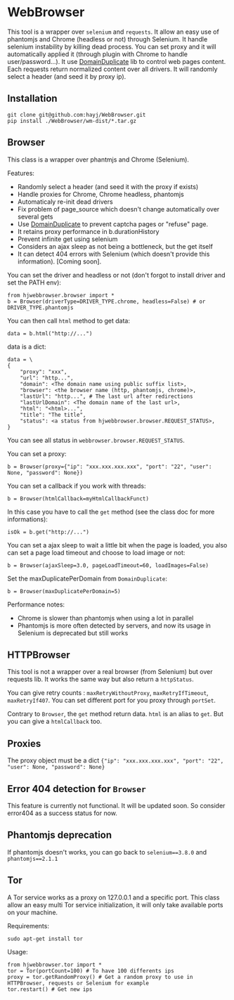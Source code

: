 # WebBrowser

This tool is a wrapper over `selenium` and `requests`. It allow an easy use of phantomjs and Chrome (headless or not) through Selenium. It handle selenium instability by killing dead process. You can set proxy and it will automatically applied it (through plugin with Chrome to handle user/password...). It use [DomainDuplicate](https://github.com/hayj/DomainDuplicate) lib to control web pages content. Each requests return normalized content over all drivers. It will randomly select a header (and seed it by proxy ip).

## Installation

	git clone git@github.com:hayj/WebBrowser.git
	pip install ./WebBrowser/wm-dist/*.tar.gz


## Browser

This class is a wrapper over phantmjs and Chrome (Selenium).

Features:

 * Randomly select a header (and seed it with the proxy if exists)
 * Handle proxies for Chrome, Chrome headless, phantomjs
 * Automaticaly re-init dead drivers
 * Fix problem of page_source which doesn't change automatically over several gets
 * Use [DomainDuplicate](https://github.com/hayj/DomainDuplicate) to prevent captcha pages or "refuse" page.
 * It retains proxy performance in b.durationHistory
 * Prevent infinite get using selenium
 * Considers an ajax sleep as not being a bottleneck, but the get itself
 * It can detect 404 errors with Selenium (which doesn't provide this information). [Coming soon].

You can set the driver and headless or not (don't forgot to install driver and set the PATH env):

	from hjwebbrowser.browser import *
	b = Browser(driverType=DRIVER_TYPE.chrome, headless=False) # or DRIVER_TYPE.phantomjs

You can then call `html` method to get data:

	data = b.html("http://...")

data is a dict:

	data = \
	{
	    "proxy": "xxx",
	    "url": "http...",
	    "domain": <The domain name using public suffix list>,
	    "browser": <the browser name (http, phantomjs, chrome)>,
	    "lastUrl": "http...", # The last url after redirections
	    "lastUrlDomain": <The domain name of the last url>,
	    "html": "<html>...",
	    "title": "The title",
	    "status": <a status from hjwebbrowser.browser.REQUEST_STATUS>,
	}

You can see all status in `webbrowser.browser.REQUEST_STATUS`.

You can set a proxy:

	b = Browser(proxy={"ip": "xxx.xxx.xxx.xxx", "port": "22", "user": None, "password": None})

You can set a callback if you work with threads:

	b = Browser(htmlCallback=myHtmlCallbackFunct)

In this case you have to call the `get` method (see the class doc for more informations):

	isOk = b.get("http://...")

You can set a ajax sleep to wait a little bit when the page is loaded, you also can set a page load timeout and choose to load image or not:

	b = Browser(ajaxSleep=3.0, pageLoadTimeout=60, loadImages=False)

Set the maxDuplicatePerDomain from `DomainDuplicate`:

	b = Browser(maxDuplicatePerDomain=5)

Performance notes:

 * Chrome is slower than phantomjs when using a lot in parallel
 * Phantomjs is more often detected by servers, and now its usage in Selenium is deprecated but still works

## HTTPBrowser

This tool is not a wrapper over a real browser (from Selenium) but over requests lib. It works the same way but also return a `httpStatus`.

You can give retry counts : `maxRetryWithoutProxy`, `maxRetryIfTimeout`, `maxRetryIf407`.
You can set different port for you proxy through `portSet`.

Contrary to `Browser`, the `get` method return data. `html` is an alias to `get`. But you can give a `htmlCallback` too.

## Proxies

The proxy object must be a dict `{"ip": "xxx.xxx.xxx.xxx", "port": "22", "user": None, "password": None}`

## Error 404 detection for `Browser`

This feature is currently not functional. It will be updated soon. So consider error404 as a success status for now.

## Phantomjs deprecation

If phantomjs doesn't works, you can go back to `selenium==3.8.0` and `phantomjs==2.1.1`

## Tor

A Tor service works as a proxy on 127.0.0.1 and a specific port.
This class allow an easy multi Tor service initialization, it will only take available ports on your machine.

Requirements:

	sudo apt-get install tor

Usage:

	from hjwebbrowser.tor import *
	tor = Tor(portCount=100) # To have 100 differents ips
	proxy = tor.getRandomProxy() # Get a random proxy to use in HTTPBrowser, requests or Selenium for example
	tor.restart() # Get new ips



